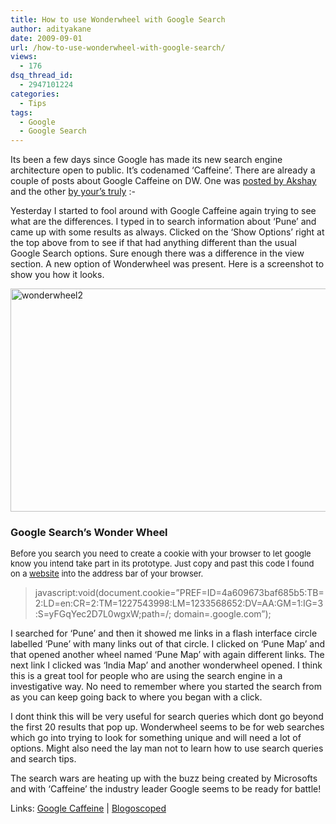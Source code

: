 ```yaml
---
title: How to use Wonderwheel with Google Search
author: adityakane
date: 2009-09-01
url: /how-to-use-wonderwheel-with-google-search/
views:
  - 176
dsq_thread_id:
  - 2947101224
categories:
  - Tips
tags:
  - Google
  - Google Search
---
```

Its been a few days since Google has made its new search engine architecture open to public. It&#8217;s codenamed &#8216;Caffeine&#8217;. There are already a couple of posts about Google Caffeine on DW. One was [posted by Akshay][1] and the other [by your&#8217;s truly][2] <img src="http://devilsworkshop.org/wp-includes/images/smilies/simple-smile.png" alt=":-)" class="wp-smiley" style="height: 1em; max-height: 1em;" />

Yesterday I started to fool around with Google Caffeine again trying to see what are the differences. I typed in to search information about &#8216;Pune&#8217; and came up with some results as always. Clicked on the &#8216;Show Options&#8217; right at the top above from to see if that had anything different than the usual Google Search options. Sure enough there was a difference in the view section. A new option of Wonderwheel was present. Here is a screenshot to show you how it looks.

<img class="alignleft size-full wp-image-13584" src="http://cdn.devilsworkshop.org/files/2009/09/wonderwheel2.jpg" alt="wonderwheel2" width="541" height="357" />

### Google Search&#8217;s Wonder Wheel

<span style="font-weight: normal;font-size: 13px">Before you search you need to create a cookie with your browser to let google know you intend take part in its prototype. Just copy and past this code I found on a <a href="http://blogoscoped.com/archive/2009-03-24-n84.html" onclick="_gaq.push(['_trackEvent', 'outbound-article', 'http://blogoscoped.com/archive/2009-03-24-n84.html', 'website']);" >website</a> into the address bar of your browser.</span>

> javascript:void(document.cookie=&#8221;PREF=ID=4a609673baf685b5:TB=2:LD=en:CR=2:TM=1227543998:LM=1233568652:DV=AA:GM=1:IG=3:S=yFGqYec2D7L0wgxW;path=/; domain=.google.com&#8221;);

I searched for &#8216;Pune&#8217; and then it showed me links in a flash interface circle labelled &#8216;Pune&#8217; with many links out of that circle. I clicked on &#8216;Pune Map&#8217; and that opened another wheel named &#8216;Pune Map&#8217; with again different links. The next link I clicked was &#8216;India Map&#8217; and another wonderwheel opened. I think this is a great tool for people who are using the search engine in a investigative way. No need to remember where you started the search from as you can keep going back to where you began with a click.

I dont think this will be very useful for search queries which dont go beyond the first 20 results that pop up. Wonderwheel seems to be for web searches which go into trying to look for something unique and will need a lot of options. Might also need the lay man not to learn how to use search queries and search tips.

The search wars are heating up with the buzz being created by Microsofts and with &#8216;Caffeine&#8217; the industry leader Google seems to be ready for battle!

Links: <a href="http://www2.sandbox.google.com/" onclick="_gaq.push(['_trackEvent', 'outbound-article', 'http://www2.sandbox.google.com/', 'Google Caffeine']);" >Google Caffeine</a> | <a href="http://blogoscoped.com/archive/2009-03-24-n84.html" onclick="_gaq.push(['_trackEvent', 'outbound-article', 'http://blogoscoped.com/archive/2009-03-24-n84.html', 'Blogoscoped']);" >Blogoscoped</a>

 [1]: http://devilsworkshop.org/google-caffeine-future-of-google-web-search/
 [2]: http://devilsworkshop.org/google-search-caffeine-and-decaf/
